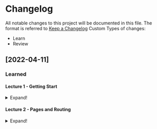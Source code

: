 # Changelog

All notable changes to this project will be documented in this file.
The format is referred to [Keep a Changelog](https://keepachangelog.com/en/1.0.0/)
Custom Types of changes:

- Learn
- Review

## [2022-04-11]

### Learned

#### Lecture 1 - Getting Start

<details>
  <summary>Expand!</summary>
  
- Concept of original webpage
- Concept of Single Page Application (SPA)
- Concept of Universal Appication
- Prolem of original SPA and the rescure of NuxtJS

</details>

#### Lecture 2 - Pages and Routing

<details>
  <summary>Expand!</summary>
  
- a. Creating Our Homepage
  - Concept of components
  - Pass data from parrent to children through "prop"
  - Auto import by using nuxt.conifg.js
- b. Adding Meta Tags and Other Elemenents to the HTML Head Tag
  - Modify nuxt.config.js to add meta tag by Nuxt provided
  - Same concept to body and another element, refer to [Meta Tags and SEO](https://nuxtjs.org/docs/features/meta-tags-seo/)
- c. How Does Routing in Nuxt Work?
  - Based ont the structure in pages and the name of files to binding paramter
  - Variable $route from Nuxt
  - Using the created method from Vue Life Cycle
- d. Creating the Property Page
  - Create a property page ready for link from homepage
  - Put detail information and apply lecture 2b to load its title
  - Create an static folder for a static data
  - Under the static folder will be the relative path folder using for static path in html
- e. Nuxt Link
  - To be able to navigate redirect to a sub page by link there are several things to notice:
    - Using `<a>` will lead to the page have to reload all the elements and data
    - Using `<router-link>` provide by vue will handle it under the vue router, prevent the full load of `<a>`
    - Using `<nuxt-link>` similar with `<router-link>` but the sub page will be load before hand
    - Using `<nuxt-link>` with attribute no-prefetch will help to prevent this, in case of reducing the load since the application have haevy load in the first page
- f. Disabling Prefetch Globally
  - Removing the `no-prefetch` in the homepage and adding config for it in nuxt.config.js by `route:{prefecthLinks: false}`
  - If you want to `prefecth` the subpage again, you can add the attributes `prefecth` bage to the homepage
  - Note: depend on the strategy of optimiztion then you can define when to prefetch or not to
- g. Creating Page Layouts
  - Create folder layout for structure the application view
  - The tag `<nuxt/>` will help us with the feature to layout our web
  - Create a default.vue for the default layout with header is grey color
  - Clone a default.vue to red.vue for customize header with red color
  - In the sub page, we just nee to add `layout: "red",` to the export default to make it change from Homepage and sub page

</details>
